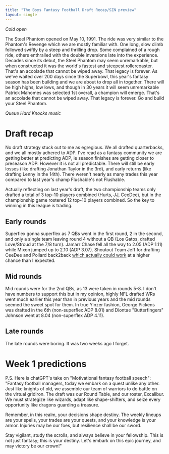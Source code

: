 ```yaml
---
title: "The Boys Fantasy Football Draft Recap/SZN preview"
layout: single
---
```


*Cold open*

The Steel Phantom opened on May 10, 1991. The ride was very similar to the Phantom's Revenge which we are mostly familiar with. One long, slow climb followed swiftly by a steep and thrilling drop. Some complained of a rough ride, others enthralled with the double inversions late into the experience. Decades since its debut, the Steel Phantom may seem unremarkable, but when constructed it was the world's fastest and steepest rollercoaster. That's an accolade that cannot be wiped away. That legacy is forever. As we've waited over 200 days since the Superbowl, this year's fantasy season has been building and we are about to drop all in together. There will be high highs, low lows, and though in 30 years it will seem unremarkable Patrick Mahomes was selected 1st overall, a champion will emerge. That's an accolade that cannot be wiped away. That legacy is forever. Go and build your Steel Phantom.

*Queue Hard Knocks music*

# Draft recap
No draft strategy stuck out to me as egregious. We all drafted quarterbacks, and we all mostly adhered to ADP. I've read as a fantasy community we are getting better at predicting ADP, ie season finishes are getting closer to preseason ADP. However it is not all predictable. There will still be early losses (like drafting Jonathan Taylor in the 3rd), and early returns (like drafting Lenny in the 14th). There weren't nearly as many trades this year compared to last year's champ Flushable's not Flushable.

Actually reflecting on last year's draft, the two championship teams only drafted a total of 3 top-10 players combined (Hurts, JJ, CeeDee), but in the championship game rostered 12 top-10 players combined. So the key to winning in this league is trading.

## Early rounds
Superflex gonna superflex as 7 QBs went in the first round, 2 in the second, and only a single team leaving round 4 without a QB (Los Gatos, drafted Love/Stroud at the 7/8 turn). Jamarr Chase fell all the way to 2.05 (ADP 1.11) while Mixon jumped up to 2.10 (ADP 3.07). Shoutout Team Jeff for drafting CeeDee and Pollard back2back [which actually could work](https://www.4for4.com/2022/preseason/skill-position-stack-fantasy-football-strategy-analysis) at a higher chance than I expected.

## Mid rounds
Mid rounds were for the 2nd QBs, as 13 were taken in rounds 5-8. I don't have numbers to support this but in my opinion, highly NFL drafted WRs went much earlier this year than in previous years and the mid rounds seemed the sweet spot for them. In true Yinzer fashion, George Pickens was drafted in the 6th (non-superflex ADP 8.01) and Diontae "Butterfingers" Johnson went at 8.04 (non-superflex ADP 4.11).

## Late rounds
The late rounds were boring. It was two weeks ago I forget.

# Week 1 predictions



P.S. Here is chatGPT's take on "Motivational fantasy football speech":
"Fantasy football managers, today we embark on a quest unlike any other. Just like knights of old, we assemble our team of warriors to do battle on the virtual gridiron. The draft was our Round Table, and our roster, Excalibur. We must strategize like wizards, adapt like shape-shifters, and seize every opportunity like dragons guarding a treasure.

Remember, in this realm, your decisions shape destiny. The weekly lineups are your spells, your trades are your quests, and your knowledge is your armor. Injuries may be our foes, but resilience shall be our sword.

Stay vigilant, study the scrolls, and always believe in your fellowship. This is not just fantasy; this is your destiny. Let's embark on this epic journey, and may victory be our crown!"
